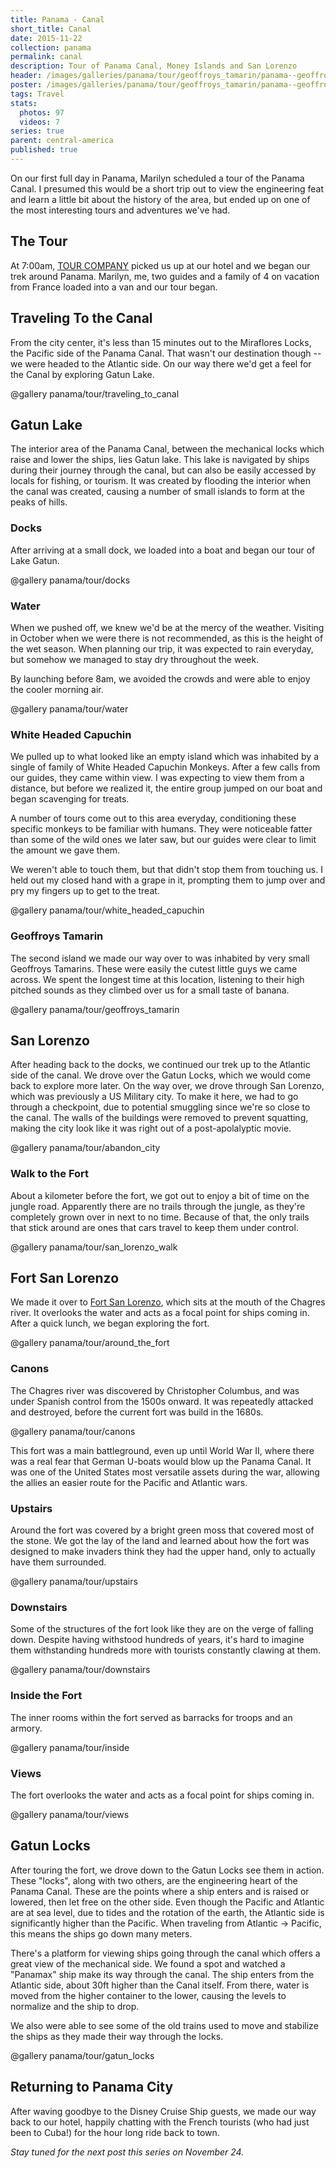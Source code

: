 ```yaml
---
title: Panama - Canal
short_title: Canal
date: 2015-11-22
collection: panama
permalink: canal
description: Tour of Panama Canal, Money Islands and San Lorenzo
header: /images/galleries/panama/tour/geoffroys_tamarin/panama--geoffroys_tamarin-s036-r5.jpg
poster: /images/galleries/panama/tour/geoffroys_tamarin/panama--geoffroys_tamarin-s036-r5.jpg
tags: Travel
stats:
  photos: 97
  videos: 7
series: true
parent: central-america
published: true
---
```


On our first full day in Panama, Marilyn scheduled a tour of the Panama Canal. I presumed this would be a short trip out to view the engineering feat and learn a little bit about the history of the area, but ended up on one of the most interesting tours and adventures we've had.

## The Tour

At 7:00am, [TOUR COMPANY](#/asdfa) picked us up at our hotel and we began our trek around Panama. Marilyn, me, two guides and a family of 4 on vacation from France loaded into a van and our tour began.


## Traveling To the Canal

From the city center, it's less than 15 minutes out to the Miraflores Locks, the Pacific side of the Panama Canal. That wasn't our destination though -- we were headed to the Atlantic side. On our way there we'd get a feel for the Canal by exploring Gatun Lake.

@gallery panama/tour/traveling_to_canal


## Gatun Lake

The interior area of the Panama Canal, between the mechanical locks which raise and lower the ships, lies Gatun lake. This lake is navigated by ships during their journey through the canal, but can also be easily accessed by locals for fishing, or tourism. It was created by flooding the interior when the canal was created, causing a number of small islands to form at the peaks of hills.


### Docks

After arriving at a small dock, we loaded into a boat and began our tour of Lake Gatun.

@gallery panama/tour/docks


### Water

When we pushed off, we knew we'd be at the mercy of the weather. Visiting in October when we were there is not recommended, as this is the height of the wet season. When planning our trip, it was expected to rain everyday, but somehow we managed to stay dry throughout the week.

By launching before 8am, we avoided the crowds and were able to enjoy the cooler morning air.

@gallery panama/tour/water


### White Headed Capuchin

We pulled up to what looked like an empty island which was inhabited by a single of family of White Headed Capuchin Monkeys. After a few calls from our guides, they came within view. I was expecting to view them from a distance, but before we realized it, the entire group jumped on our boat and began scavenging for treats.

A number of tours come out to this area everyday, conditioning these specific monkeys to be familiar with humans. They were noticeable fatter than some of the wild ones we later saw, but our guides were clear to limit the amount we gave them.

We weren't able to touch them, but that didn't stop them from touching us. I held out my closed hand with a grape in it, prompting them to jump over and pry my fingers up to get to the treat.

@gallery panama/tour/white_headed_capuchin

### Geoffroys Tamarin

The second island we made our way over to was inhabited by very small Geoffroys Tamarins. These were easily the cutest little guys we came across. We spent the longest time at this location, listening to their high pitched sounds as they climbed over us for a small taste of banana.

@gallery panama/tour/geoffroys_tamarin


## San Lorenzo

After heading back to the docks, we continued our trek up to the Atlantic side of the canal. We drove over the Gatun Locks, which we would come back to explore more later. On the way over, we drove through San Lorenzo, which was previously a US Military city. To make it here, we had to go through a checkpoint, due to potential smuggling since we're so close to the canal. The walls of the buildings were removed to prevent squatting, making the city look like it was right out of a post-apolalyptic movie.

@gallery panama/tour/abandon_city


### Walk to the Fort

About a kilometer before the fort, we got out to enjoy a bit of time on the jungle road. Apparently there are no trails through the jungle, as they're completely grown over in next to no time. Because of that, the only trails that stick around are ones that cars travel to keep them under control.

@gallery panama/tour/san_lorenzo_walk


## Fort San Lorenzo

We made it over to [Fort San Lorenzo](https://en.wikipedia.org/wiki/Chagres_and_Fort_San_Lorenzo), which sits at the mouth of the Chagres river. It overlooks the water and acts as a focal point for ships coming in. After a quick lunch, we began exploring the fort.

@gallery panama/tour/around_the_fort


### Canons

The Chagres river was discovered by Christopher Columbus, and was under Spanish control from the 1500s onward. It was repeatedly attacked and destroyed, before the current fort was build in the 1680s.

@gallery panama/tour/canons

This fort was a main battleground, even up until World War II, where there was a real fear that German U-boats would blow up the Panama Canal. It was one of the United States most versatile assets during the war, allowing the allies an easier route for the Pacific and Atlantic wars.


### Upstairs

Around the fort was covered by a bright green moss that covered most of the stone. We got the lay of the land and learned about how the fort was designed to make invaders think they had the upper hand, only to actually have them surrounded.

@gallery panama/tour/upstairs


### Downstairs

Some of the structures of the fort look like they are on the verge of falling down. Despite having withstood hundreds of years, it's hard to imagine them withstanding hundreds more with tourists constantly clawing at them.

@gallery panama/tour/downstairs


### Inside the Fort

The inner rooms within the fort served as barracks for troops and an armory.  

@gallery panama/tour/inside


### Views

The fort overlooks the water and acts as a focal point for ships coming in.

@gallery panama/tour/views


## Gatun Locks

After touring the fort, we drove down to the Gatun Locks see them in action. These "locks", along with two others, are the engineering heart of the Panama Canal. These are the points where a ship enters and is raised or lowered, then let free on the other side. Even though the Pacific and Atlantic are at sea level, due to tides and the rotation of the earth, the Atlantic side is significantly higher than the Pacific. When traveling from Atlantic -> Pacific, this means the ships go down many meters.

There's a platform for viewing ships going through the canal which offers a great view of the mechanical side. We found a spot and watched a "Panamax" ship make its way through the canal. The ship enters from the Atlantic side, about 30ft higher than the Canal itself. From there, water is moved from the higher container to the lower, causing the levels to normalize and the ship to drop.

We also were able to see some of the old trains used to move and stabilize the ships as they made their way through the locks.

@gallery panama/tour/gatun_locks


## Returning to Panama City

After waving goodbye to the Disney Cruise Ship guests, we made our way back to our hotel, happily chatting with the French tourists (who had just been to Cuba!) for the hour long ride back to town.

_Stay tuned for the next post this series on November 24._
